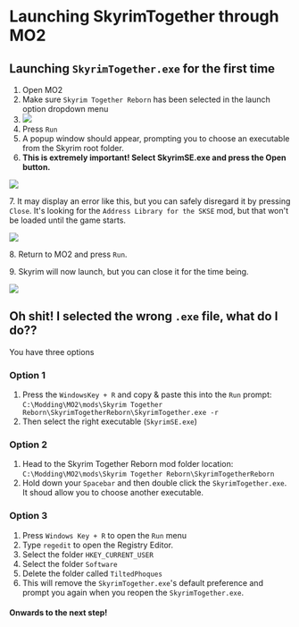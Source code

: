 # Launching SkyrimTogether through MO2

## Launching `SkyrimTogether.exe` for the first time

1. Open MO2
2. Make sure `Skyrim Together Reborn` has been selected in the launch option dropdown menu
3. ![](https://shx.is/5BlD3wkRM.png)
4. Press `Run`
5. A popup window should appear, prompting you to choose an executable from the Skyrim root folder.
6. **This is extremely important! Select SkyrimSE.exe and press the Open button.**

![](https://shx.is/5BlEBHSqt.png)

7\. It may display an error like this, but you can safely disregard it by pressing `Close`. It's looking for the `Address Library for the SKSE` mod, but that won't be loaded until the game starts.

![](https://shx.is/5BlGCrk0m.png)

8\. Return to MO2 and press `Run`.

9\. Skyrim will now launch, but you can close it for the time being.

![](https://shx.is/5BlILHGmw.gif)

## Oh shit! I selected the wrong `.exe` file, what do I do??

You have three options

### **Option 1**

1. Press the `WindowsKey + R` and copy & paste this into the `Run` prompt:\
   `C:\Modding\MO2\mods\Skyrim Together Reborn\SkyrimTogetherReborn\SkyrimTogether.exe -r`
2. Then select the right executable (`SkyrimSE.exe`)

### **Option 2**

1. Head to the Skyrim Together Reborn mod folder location:\
   `C:\Modding\MO2\mods\Skyrim Together Reborn\SkyrimTogetherReborn`
2. Hold down your `Spacebar` and then double click the `SkyrimTogether.exe`. It shoud allow you to choose another executable.

### **Option 3**

1. Press `Windows Key + R` to open the `Run` menu
2. Type `regedit` to open the Registry Editor.
3. Select the folder `HKEY_CURRENT_USER`
4. Select the folder `Software`
5. Delete the folder called `TiltedPhoques`
6. This will remove the `SkyrimTogether.exe`'s default preference and prompt you again when you reopen the `SkyrimTogether.exe`.

#### Onwards to the next step!
